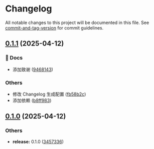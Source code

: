 # Changelog

All notable changes to this project will be documented in this file. See [commit-and-tag-version](https://github.com/absolute-version/commit-and-tag-version) for commit guidelines.

## [0.1.1](https://github.com/Liksone/halo-theme-sora/compare/v0.1.0...v0.1.1) (2025-04-12)


### 📝 Docs

* 添加致谢 ([9468143](https://github.com/Liksone/halo-theme-sora/commit/94681438a6f057698a2b064f78c3bcae5625774f))


### Others

* 修改 Changelog 生成配置 ([fb58b2c](https://github.com/Liksone/halo-theme-sora/commit/fb58b2ca22b273c39dda9f90224beb64f6616343))
* 添加依赖 ([b8ff983](https://github.com/Liksone/halo-theme-sora/commit/b8ff983f2ab37cbcfbed313130beabe075e9284f))

## [0.1.0](https://github.com/Liksone/halo-theme-sora/compare/34573365d3dc97a2a12420ec6ea4d1c0928faea3...v0.1.0) (2025-04-12)


### Others

* **release:** 0.1.0 ([3457336](https://github.com/Liksone/halo-theme-sora/commit/34573365d3dc97a2a12420ec6ea4d1c0928faea3))
